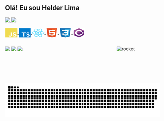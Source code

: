 ## Olá! Eu sou Helder Lima 
 <div>
  <a href="https://github.com/helderlim">
  <img height="180em" src="https://github-readme-stats.vercel.app/api?username=helderlim&show_icons=true&theme=dark&include_all_commits=true&count_private=true"/>
  <img height="180em" src="https://github-readme-stats.vercel.app/api/top-langs/?username=helderlim&layout=compact&langs_count=8&theme=dark"/>
<div>
<div style="display: inline_block"><br>
  <img align="center" alt="Helder-Js" height="30" width="40" src="https://raw.githubusercontent.com/devicons/devicon/master/icons/javascript/javascript-plain.svg">
  <img align="center" alt="helder-Ts" height="30" width="40" src="https://raw.githubusercontent.com/devicons/devicon/master/icons/typescript/typescript-plain.svg">
  <img align="center" alt="helder-React" height="30" width="40" src="https://raw.githubusercontent.com/devicons/devicon/master/icons/react/react-original.svg">
  <img align="center" alt="helder-HTML" height="30" width="40" src="https://raw.githubusercontent.com/devicons/devicon/master/icons/html5/html5-original.svg">
  <img align="center" alt="helder-CSS" height="30" width="40" src="https://raw.githubusercontent.com/devicons/devicon/master/icons/css3/css3-original.svg">
  <img align="center" alt="helder-Csharp" height="30" width="40" src="https://raw.githubusercontent.com/devicons/devicon/master/icons/csharp/csharp-original.svg">
</div>
  
  ##
  
  <div>
  <a href="https://www.linkedin.com/in/helderlimafront/" target="_blank"><img src="https://img.shields.io/badge/-LinkedIn-%230077B5?style=for-the-badge&logo=linkedin&logoColor=white" target="_blank"></a>
  <a href="https://www.instagram.com/" target="_blank"><img src="https://img.shields.io/badge/-Instagram-%23E4405F?style=for-the-badge&logo=instagram&logoColor=white" target="_blank"></a>
    <a href = "mailto: helderfelima16@gmail.com"><img src="https://img.shields.io/badge/-Gmail-%23EA4335?style=for-the-badge&logo=gmail&logoColor=white" target="_blank"></a>
   <a><img align="right" alt="rocket" height="120" width="140" src="https://ci4.googleusercontent.com/proxy/ZftNxxQow-0Dh2GDz_gDAcB-OV9gnfIZQcWI72M-YHUwgQpfGaTvgVM3NwtRHvYtn6Hh3AG-FETdGMK7bg2indzGv5JTkCMwCxg7YDziBJoakY64zisK_5FPjqloFEix5UAdE8DC=s0-d-e1-ft#https://octocat-generator-assets.githubusercontent.com/my-octocat-1629304687621.png"></a>
</div>
 

 ![Snake animation](https://github.com/helderlim/helderlim/blob/output/github-contribution-grid-snake.svg)


